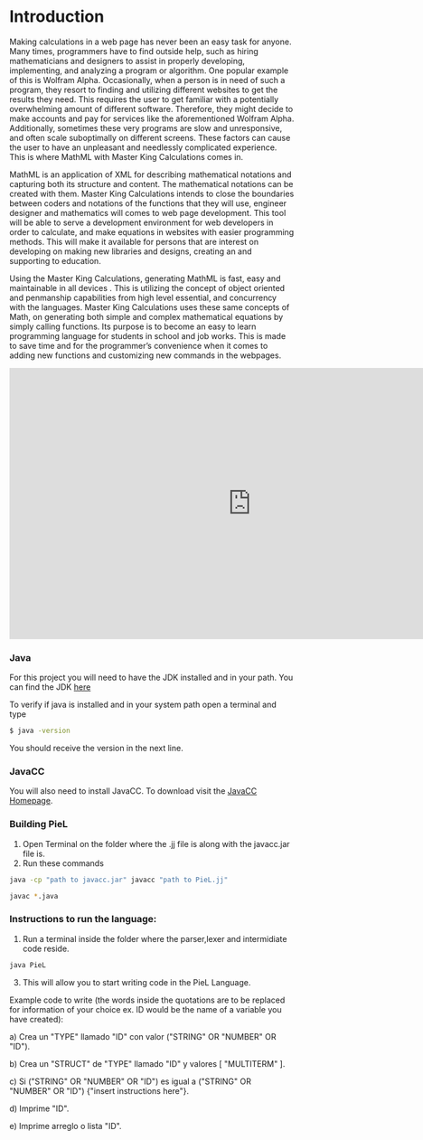 # Introduction
Making calculations in a web page has never been an easy task for anyone. Many times, programmers have to find outside help, such as hiring mathematicians and designers to assist in properly developing, implementing, and analyzing a program or algorithm. One popular example of this is Wolfram Alpha. Occasionally, when a person is in need of such a program, they resort to finding and utilizing different websites to get the results they need. This requires the user to get familiar with a potentially overwhelming amount of different software. Therefore, they might decide to make accounts and pay for services like the aforementioned Wolfram Alpha. Additionally, sometimes these very programs are slow and unresponsive, and often scale suboptimally on different screens. These factors can cause the user to have an unpleasant and needlessly complicated experience. This is where MathML with Master King Calculations comes in. 
 
MathML is an application of XML for describing mathematical notations and capturing both its structure and content. The mathematical notations can be created with them. Master King Calculations intends to close the boundaries between coders and notations of the functions that they will use, engineer designer and mathematics  will comes to web page development. This tool will  be able to serve a development environment for web developers in order to calculate, and make equations in websites with easier programming methods. This will make it available for  persons that are interest on developing on making  new libraries and designs,  creating an and supporting to education.
 
Using the Master King Calculations, generating MathML is fast, easy and maintainable in all devices . This is utilizing the concept of object oriented and  penmanship capabilities from high level essential,  and concurrency with the languages. Master King Calculations uses these same concepts of Math, on generating both simple and complex mathematical equations by simply calling functions. Its purpose is to become an easy to learn programming language for students in school and job works. This is made to save time and for the programmer’s convenience when it comes to adding new functions and customizing new commands in the webpages.


<iframe width="854" height="480" src="https://www.youtube.com/embed/VYOjWnS4cMY" frameborder="0" allow="autoplay; encrypted-media" allowfullscreen></iframe>

### Java
For this project you will need to have the JDK installed and in your path. You can find the JDK [here](http://www.oracle.com/technetwork/java/javase/downloads/jdk8-downloads-2133151.html )

To verify if java is installed and in your system path open a terminal and type
```bash
$ java -version
```
You should receive the version in the next line.


### JavaCC
You will also need to install JavaCC. To download  visit the [JavaCC Homepage](https://javacc.java.net/ "JavaCC Home").

### Building PieL

1. Open Terminal on the folder where the .jj file is along with the javacc.jar file is.
2. Run these commands
```bash
java -cp "path to javacc.jar" javacc "path to PieL.jj"
```
```bash
javac *.java
```


### Instructions to run the language:
1. Run a terminal inside the folder where the parser,lexer and intermidiate code reside.
```bash
java PieL
```
3. This will allow you to start writing code in the PieL Language.

Example code to write (the words inside the quotations are to be replaced for information of your choice ex. ID would be the name of a variable you have created):

a) Crea un "TYPE" llamado "ID" con valor ("STRING" OR "NUMBER" OR "ID").

b) Crea un "STRUCT" de "TYPE" llamado "ID" y valores [ "MULTITERM" ].

c) Si ("STRING" OR "NUMBER" OR "ID") es igual a ("STRING" OR "NUMBER" OR "ID") {"insert instructions here"}.

d) Imprime "ID".

e) Imprime arreglo o lista "ID".
